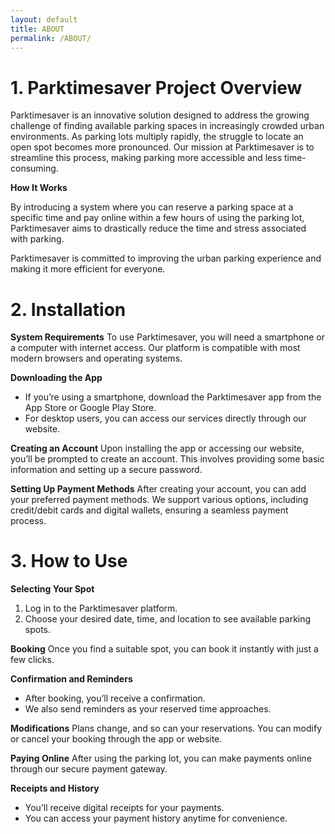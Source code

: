 ```yaml
---
layout: default
title: ABOUT
permalink: /ABOUT/
---
```


# **1. Parktimesaver Project Overview**

 Parktimesaver is an innovative solution designed to address the growing challenge of finding available parking spaces in increasingly crowded urban environments. As parking lots multiply rapidly, the struggle to locate an open spot becomes more pronounced. Our mission at Parktimesaver is to streamline this process, making parking more accessible and less time-consuming.

 **How It Works**

 By introducing a system where you can reserve a parking space at a specific time and pay online within a few hours of using the parking lot, Parktimesaver aims to drastically reduce the time and stress associated with parking.

 Parktimesaver is committed to improving the urban parking experience and making it more efficient for everyone.


# **2. Installation**

 **System Requirements**
 To use Parktimesaver, you will need a smartphone or a computer with internet access. Our platform is compatible with most modern browsers and operating systems.

 **Downloading the App**
 - If you’re using a smartphone, download the Parktimesaver app from the App Store or Google Play Store.
 - For desktop users, you can access our services directly through our website.

 **Creating an Account**
 Upon installing the app or accessing our website, you’ll be prompted to create an account. This involves providing some basic information and setting up a secure password.

 **Setting Up Payment Methods**
 After creating your account, you can add your preferred payment methods. We support various options, including credit/debit cards and digital wallets, ensuring a seamless payment process.


# **3. How to Use**

 **Selecting Your Spot**
 1. Log in to the Parktimesaver platform.
 2. Choose your desired date, time, and location to see available parking spots.

 **Booking**
 Once you find a suitable spot, you can book it instantly with just a few clicks.

 **Confirmation and Reminders**
 - After booking, you’ll receive a confirmation.
 - We also send reminders as your reserved time approaches.

 **Modifications**
 Plans change, and so can your reservations. You can modify or cancel your booking through the app or website.

 **Paying Online**
 After using the parking lot, you can make payments online through our secure payment gateway.

 **Receipts and History**
 - You’ll receive digital receipts for your payments.
 - You can access your payment history anytime for convenience.